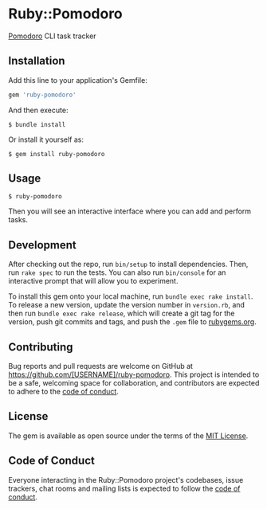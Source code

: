 # Ruby::Pomodoro

[Pomodoro](https://en.wikipedia.org/wiki/Pomodoro_Technique) CLI task tracker

## Installation

Add this line to your application's Gemfile:

```ruby
gem 'ruby-pomodoro'
```

And then execute:

    $ bundle install

Or install it yourself as:

    $ gem install ruby-pomodoro

## Usage

    $ ruby-pomodoro

Then you will see an interactive interface where you can add and perform tasks.

## Development

After checking out the repo, run `bin/setup` to install dependencies. Then, run `rake spec` to run the tests. You can also run `bin/console` for an interactive prompt that will allow you to experiment.

To install this gem onto your local machine, run `bundle exec rake install`. To release a new version, update the version number in `version.rb`, and then run `bundle exec rake release`, which will create a git tag for the version, push git commits and tags, and push the `.gem` file to [rubygems.org](https://rubygems.org).

## Contributing

Bug reports and pull requests are welcome on GitHub at https://github.com/[USERNAME]/ruby-pomodoro. This project is intended to be a safe, welcoming space for collaboration, and contributors are expected to adhere to the [code of conduct](https://github.com/[USERNAME]/ruby-pomodoro/blob/master/CODE_OF_CONDUCT.md).


## License

The gem is available as open source under the terms of the [MIT License](https://opensource.org/licenses/MIT).

## Code of Conduct

Everyone interacting in the Ruby::Pomodoro project's codebases, issue trackers, chat rooms and mailing lists is expected to follow the [code of conduct](https://github.com/[USERNAME]/ruby-pomodoro/blob/master/CODE_OF_CONDUCT.md).
